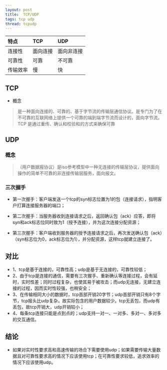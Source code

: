 ```yaml
---
layout: post
title:  TCP/UDP
tags: tcp udp
thread: tcpudp
---
```

|特点|TCP|UDP|
|:---|:---|:---|
|连接性|面向连接|面向非连接|
|可靠性|可靠|不可靠|
|传输效率|慢|快|

## TCP
* 概念
> 是一种面向连接的、可靠的、基于字节流的传输层通信协议。是专门为了在不可靠的互联网络上提供一个可靠的端到端字节流而设计的，面向字节流。
> TCP 是通过重传、确认和校验和的方式来确保可靠

## UDP
### 概念
> （用户数据报协议）是iso参考模型中一种无连接的传输层协议，提供面向操作的简单不可靠的非连接传输层服务，面向报文。

### 三次握手
* 第一次握手：客户端发送一个tcp的syn标志位置为1的包（连接请求），指明客户打算连接服务器的端口；

* 第二次握手：当服务器收到连接请求之后，返回确认包（ack）应答，即将syn和ack标志位同时致为1（授予连接），并为这次连接分配资源；

* 第三次握手：客户端收到服务器的授予连接请求之后，再次发送确认包（ack）（syn标志位为0，ack标志位为1），并分配资源，这样tcp就建立连接了。

## 对比
* 1、tcp是基于连接的，可靠性高；udp是基于无连接的，可靠性较低；
* 2、由于tcp是连接的通信，需要有三次握手、重新确认等连接过程，会有延时，实时性差；同时过程复杂，也使其易于被攻击；而udp无连接，无建立连接的过程，因而实时性较强，也稍安全；
* 3、在传输相同大小的数据时，tcp首部开销20字节；udp首部开销只有8个字节，tcp报头比udp复杂，故实际包含的用户数据较少。tcp无丢包，而udp有丢包，故tcp开销大，udp开销较小；
* 4、每条tcp连接只能是点到点的；udp支持一对一、一对多、多对一、多对多的交互通信。

## 结论
* 如果对实时性要求高和高速传输的场合下需要使用udp；如果需要传输大量数据且对可靠性要求高的情况下应该使用tcp；在可靠性要求较低，追求效率的情况下应该使用udp。


